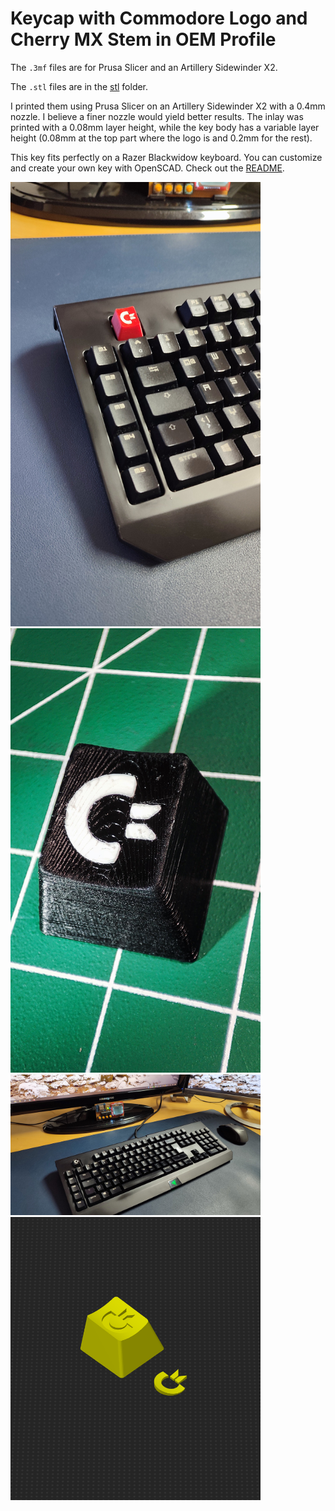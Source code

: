 # Keycap with Commodore Logo and Cherry MX Stem in OEM Profile

The `.3mf` files are for Prusa Slicer and an Artillery Sidewinder X2.

The `.stl` files are in the [stl](stl) folder.

I printed them using Prusa Slicer on an Artillery Sidewinder X2 with a 0.4mm nozzle. I believe a finer nozzle would yield better results. The inlay was printed with a 0.08mm layer height, while the key body has a variable layer height (0.08mm at the top part where the logo is and 0.2mm for the rest).

This key fits perfectly on a Razer Blackwidow keyboard. You can customize and create your own key with OpenSCAD. Check out the [README](openscad/README.md).

<p float="left">
  <img src="images/red_key.jpg" title="Red Key" width="400">
  <img src="images/black_key_closeup.jpg" title="Black Key Closeup" width="400">
  <img src="images/black_key.jpg" title="Black Key" width="400">
  <img src="images/slicer.png" title="Slicer" width="400">
</p>
